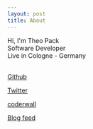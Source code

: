 ```yaml
---
layout: post
title: About
---
```


Hi, I'm Theo Pack<br/>
Software Developer<br/>
Live in Cologne - Germany<br/>
<br/>

[Github](https://github.com/furikuri)<br/>

[Twitter](https://twitter.com/furikuri)<br/>

[coderwall](https://coderwall.com/furikuri)

[Blog feed](/feed.xml)
